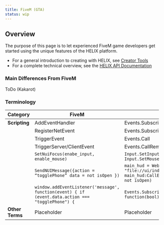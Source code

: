 ```yaml
---
title: FiveM (GTA)
status: wip
---
```

## Overview

The purpose of this page is to let experienced FiveM game developers get started using the unique features of the HELIX platform.

- For a general introduction to creating with HELIX, see [Creator Tools](creatorTools.md)
- For a complete technical overview, see the [HELIX API Documentation](../api/index.md)

### Main Differences From FiveM

ToDo (Kakarot)

### Terminology

| **Category**   | **FiveM**       | **HELIX**           |
| -------------  | --------------- | ------------------ |
| **Scripting**  | AddEventHandler      | Events.Subscribe          |
|                | RegisterNetEvent         | Events.SubscribeRemote           |
|                | TriggerEvent | Events.Call           |
|                | TriggerServer/ClientEvent  | Events.CallRemote      |
|                | `SetNuiFocus(enabe_input, enable_mouse)`      | `Input.SetInputEnabled(enable_input)` `Input.SetMouseEnabled(enable_mouse)` |
|                | ```SendNUIMessage({action = “togglePhone” data = not isOpen })``` | ```main_hud = WebUI("Phone", "file://ui/index.html") main_hud:CallEvent("togglePhone", not isOpen)```    |
|                | ```window.addEventListener('message', function(event) { if (event.data.action === "togglePhone") {```     |  ```Events.Subscribe("togglePhone", function(bool) {```         |
| **Other Terms**  | Placeholder            | Placeholder                |